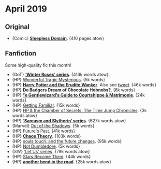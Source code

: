 # April 2019

## Original

 - {Comic} **[Sleepless Domain](http://www.sleeplessdomain.com)**. {410 pages atow}

## Fanfiction

Some high-quality fic this month!

 - {GoT} **[‘Winter Roses’ series](https://archiveofourown.org/series/901533)**. {413k words atow}
 - {HP} [Wonderful Tragic Mysterious](https://archiveofourown.org/works/278272). {5k words}
 - {HP} **[Harry Potter and the Erudite Wanker](https://archiveofourown.org/works/1550450)**. Also see [tweet](https://twitter.com/passcod/status/1115518423243476995). {46k words}
 - {HP} **[Do Badgers Dream of Chocolate Hobnobs?](https://archiveofourown.org/works/17439230)**. {6k words}
 - {HP} **[ʸe Gentlewizard's Guide to Courtshippe & Matrimonie](https://archiveofourown.org/works/1550243)**. {24k words}
 - {HP} [Getting Familiar](https://archiveofourown.org/works/1550324). {15k words}
 - {HP} [HP & the Chamber of Secrets: The Time Jump Chronicles](https://archiveofourown.org/works/18468757). {3k words atow}
 - {HP} **[‘Sarcasm and Slytherin’ series](https://archiveofourown.org/series/863648)**. {627k words atow}
 - {Marvel} [Out of the Shadows](https://archiveofourown.org/works/18462290). {5k words}
 - {HP} [Future's Past](https://archiveofourown.org/works/6762790). {41k words}
 - {HP} **[Chaos Theory](https://archiveofourown.org/works/12479128)**. {103k words}
 - {HP} [souls touch, and the future changes](https://archiveofourown.org/works/13893606). {95k words}
 - {HP} [Not Dumbledore](https://www.fanfiction.net/s/13266686). {5k words}
 - {SW} [‘Let Us’ series](https://archiveofourown.org/series/1076118). {79k words atow}
 - {HP} [Stars Become Them](https://archiveofourown.org/works/8177603). {44k words}
 - {HP} **[another bend in the road](https://archiveofourown.org/works/18549484)**. {25k words atow}
